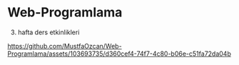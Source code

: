 # Web-Programlama
3. hafta ders etkinlikleri




https://github.com/MustfaOzcan/Web-Programlama/assets/103693735/d360cef4-74f7-4c80-b06e-c51fa72da04b



